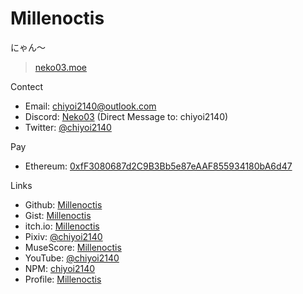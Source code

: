 # Millenoctis
にゃん〜
> [neko03.moe](https://neko03.moe)

Contect
- Email: chiyoi2140@outlook.com
- Discord: [Neko03](https://discord.gg/92F2d47Kz5) (Direct Message to: chiyoi2140)
- Twitter: [@chiyoi2140](https://twitter.com/chiyoi2140)

Pay
- Ethereum: [0xfF3080687d2C9B3Bb5e87eAAF855934180bA6d47](https://etherscan.io/address/0xfF3080687d2C9B3Bb5e87eAAF855934180bA6d47)

Links
- Github: [Millenoctis](https://github.com/chiyoi)
- Gist: [Millenoctis](https://gist.github.com/chiyoi)
- itch.io: [Millenoctis](https://chiyoi.itch.io)
- Pixiv: [@chiyoi2140](https://www.pixiv.net/users/33257904)
- MuseScore: [Millenoctis](https://musescore.com/user/49889570)
- YouTube: [@chiyoi2140](https://www.youtube.com/@chiyoi2140)
- NPM: [chiyoi2140](https://www.npmjs.com/~chiyoi2140)
- Profile: [Millenoctis](https://gravatar.com/chiyoi2140)
